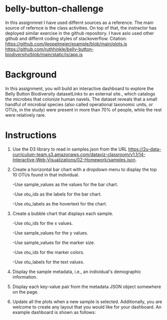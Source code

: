 # belly-button-challenge

In this assignmnet I have used differnt sources as a reference. The main source of refernce is the class activities. On top of that, the instractor has deployed similar exercise in the github repository. I have aslo used other github and differnt coding styles of stackoverflow.
Citation: https://github.com/jleppelmeier/example/blob/main/plots.js
          https://github.com/ruthhinkle/belly-button-biodiversity/blob/main/static/js/app.js

# Background

In this assignment, you will build an interactive dashboard to explore the Belly Button Biodiversity datasetLinks to an external site., which catalogs the microbes that colonize human navels.
The dataset reveals that a small handful of microbial species (also called operational taxonomic units, or OTUs, in the study) were present in more than 70% of people, while the rest were relatively rare.

# Instructions

1. Use the D3 library to read in samples.json from the URL https://2u-data-curriculum-team.s3.amazonaws.com/dataviz-classroom/v1.1/14-Interactive-Web-Visualizations/02-Homework/samples.json.

2. Create a horizontal bar chart with a dropdown menu to display the top 10 OTUs found in that individual.

    -Use sample_values as the values for the bar chart.

    -Use otu_ids as the labels for the bar chart.

    -Use otu_labels as the hovertext for the chart.
    
    
3. Create a bubble chart that displays each sample.

    -Use otu_ids for the x values.

    -Use sample_values for the y values.

    -Use sample_values for the marker size.

    -Use otu_ids for the marker colors.

    -Use otu_labels for the text values.
4. Display the sample metadata, i.e., an individual's demographic information.

5. Display each key-value pair from the metadata JSON object somewhere on the page.

6. Update all the plots when a new sample is selected. Additionally, you are welcome to create any layout that you would like for your dashboard. An example dashboard is shown as follows:

